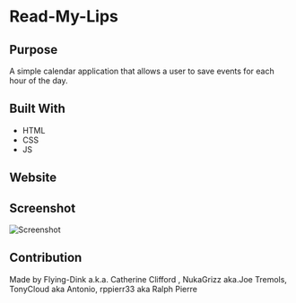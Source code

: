 # Read-My-Lips

## Purpose
A simple calendar application that allows a user to save events for each hour of the day.

## Built With
* HTML
* CSS
* JS


## Website


## Screenshot
![Screenshot](./assets/screenshots/)

## Contribution
Made by Flying-Dink a.k.a. Catherine Clifford , NukaGrizz aka.Joe Tremols, TonyCloud aka Antonio, rppierr33 aka Ralph Pierre